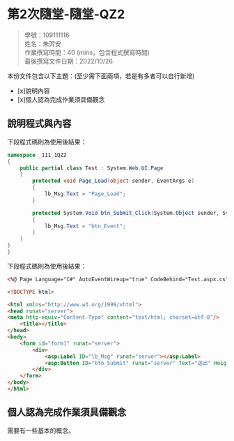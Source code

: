 ﻿# 第2次隨堂-隨堂-QZ2
>
>學號：109111116
><br />
>姓名：朱羿安
><br />
>作業撰寫時間：40 (mins，包含程式撰寫時間)
><br />
>最後撰寫文件日期：2022/10/26
>

本份文件包含以下主題：(至少需下面兩項，若是有多者可以自行新增)
- [x]說明內容
- [x]個人認為完成作業須具備觀念

## 說明程式與內容


下段程式碼則為使用後結果：

```csharp
namespace _111_1QZ2
{
    public partial class Test : System.Web.UI.Page
    {
        protected void Page_Load(object sender, EventArgs e)
        {
            lb_Msg.Text = "Page_Load";
        }

        protected System.Void btn_Submit_Click(System.Object sender, System.EventArgs e)
        {
            lb_Msg.Text = "btn_Event";
        }
    }
}
}
```


下段程式碼則為使用後結果：

```html
<%@ Page Language="C#" AutoEventWireup="true" CodeBehind="Test.aspx.cs" Inherits="_111_1QZ2.Test" %>

<!DOCTYPE html>

<html xmlns="http://www.w3.org/1999/xhtml">
<head runat="server">
<meta http-equiv="Content-Type" content="text/html; charset=utf-8"/>
    <title></title>
</head>
<body>
    <form id="form1" runat="server">
        <div>
            <asp:Label ID="lb_Msg" runat="server"></asp:Label>
            <asp:Button ID="btn_Submit" runat="server" Text="送出" Height="40px" Width="40px" OnClientClick="btn_Submit" OnClick="btn_Submit_Click" />
        </div>
    </form>
</body>
</html>

```


## 個人認為完成作業須具備觀念

需要有一些基本的概念。

